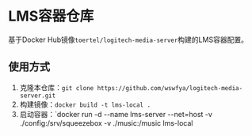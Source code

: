 # LMS容器仓库
基于Docker Hub镜像`toertel/logitech-media-server`构建的LMS容器配置。
## 使用方式
1. 克隆本仓库：`git clone https://github.com/wswfya/logitech-media-server.git`
2. 构建镜像：`docker build -t lms-local .`
3. 启动容器：`docker run -d --name lms-server --net=host -v ./config:/srv/squeezebox -v ./music:/music lms-local
